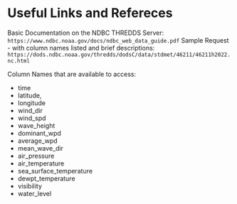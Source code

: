 # Useful Links and Refereces 
Basic Documentation on the NDBC THREDDS Server: `https://www.ndbc.noaa.gov/docs/ndbc_web_data_guide.pdf`
Sample Request - with column names listed and brief descriptions: `https://dods.ndbc.noaa.gov/thredds/dodsC/data/stdmet/46211/46211h2022.nc.html`

Column Names that are available to access: 
- time
- latitude,
- longitude
- wind_dir
- wind_spd 
- wave_height 
- dominant_wpd 
- average_wpd 
- mean_wave_dir 
- air_pressure 
- air_temperature 
- sea_surface_temperature 
- dewpt_temperature 
- visibility 
- water_level
